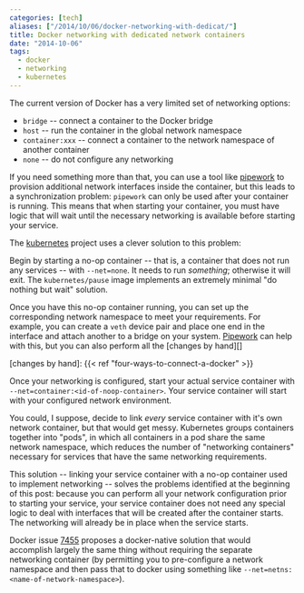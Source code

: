 ```yaml
---
categories: [tech]
aliases: ["/2014/10/06/docker-networking-with-dedicat/"]
title: Docker networking with dedicated network containers
date: "2014-10-06"
tags:
  - docker
  - networking
  - kubernetes
---
```


The current version of Docker has a very limited set of networking
options:

- `bridge` -- connect a container to the Docker bridge
- `host` -- run the container in the global network namespace
- `container:xxx` -- connect a container to the network namespace of
  another container
- `none` -- do not configure any networking

If you need something more than that, you can use a tool like
[pipework][] to provision additional network interfaces inside the
container, but this leads to a synchronization problem: `pipework` can
only be used after your container is running.  This means that when
starting your container, you must have logic that will wait until the
necessary networking is available before starting your service.

[pipework]: https://github.com/jpetazzo/pipework

The [kubernetes][] project uses a clever solution to this problem:

[kubernetes]: https://github.com/GoogleCloudPlatform/kubernetes

Begin by starting a no-op container -- that is, a container that does
not run any services -- with `--net=none`.  It needs to run
*something*; otherwise it will exit.  The `kubernetes/pause` image
implements an extremely minimal "do nothing but wait" solution.

Once you have this no-op container running, you can set up the
corresponding network namespace to meet your requirements.  For
example, you can create a `veth` device pair and place one end in the
interface and attach another to a bridge on your system.  [Pipework][]
can help with this, but you can also perform all the [changes by
hand][]

[changes by hand]: {{< ref "four-ways-to-connect-a-docker" >}}

Once your networking is configured, start your actual service
container with `--net=container:<id-of-noop-container>`.  Your service
container will start with your configured network environment.

You could, I suppose, decide to link *every* service container with
it's own network container, but that would get messy. Kubernetes
groups containers together into "pods", in which all containers in a
pod share the same network namespace, which reduces the number of
"networking containers" necessary for services that have the same
networking requirements.

This solution -- linking your service container with a no-op container
used to implement networking -- solves the problems identified at the
beginning of this post: because you can perform all your network
configuration prior to starting your service, your service container
does not need any special logic to deal with interfaces that will be
created after the container starts.  The networking will already be
in place when the service starts.

Docker issue [7455] proposes a docker-native solution that would
accomplish largely the same thing without requiring the separate
networking container (by permitting you to pre-configure a network
namespace and then pass that to docker using something like
`--net=netns:<name-of-network-namespace>`).

[7455]: https://github.com/docker/docker/issues/7455

